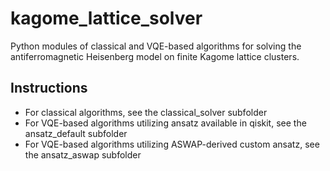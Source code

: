 # kagome_lattice_solver

Python modules of classical and VQE-based algorithms for solving the antiferromagnetic Heisenberg model on finite Kagome lattice clusters.

## Instructions

- For classical algorithms, see the classical_solver subfolder
- For VQE-based algorithms utilizing ansatz available in qiskit, see the ansatz_default subfolder
- For VQE-based algorithms utilizing ASWAP-derived custom ansatz, see the ansatz_aswap subfolder
